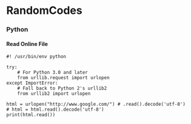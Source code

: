 # RandomCodes

### Python
#### Read Online File
```
#! /usr/bin/env python

try:
    # For Python 3.0 and later
    from urllib.request import urlopen
except ImportError:
    # Fall back to Python 2's urllib2
    from urllib2 import urlopen

html = urlopen("http://www.google.com/") # .read().decode('utf-8')
# html = html.read().decode('utf-8')
print(html.read())
```

